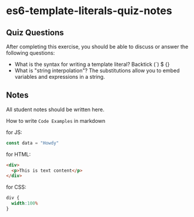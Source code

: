 # es6-template-literals-quiz-notes

## Quiz Questions

After completing this exercise, you should be able to discuss or answer the following questions:

- What is the syntax for writing a template literal?
Backtick (`) $ {}
- What is "string interpolation"?
The substitutions allow you to embed variables and expressions in a string.

## Notes

All student notes should be written here.


How to write `Code Examples` in markdown

for JS:
```javascript
const data = "Howdy"
```

for HTML:
```html
<div>
  <p>This is text content</p>
</div>
```

for CSS:
```css
div {
  width:100%
}
```
